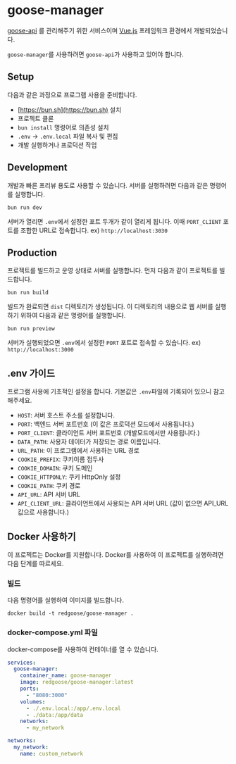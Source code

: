 # goose-manager

[goose-api](https://github.com/redgoose-dev/goose-api) 를 관리해주기 위한 서비스이며 [Vue.js](https://vuejs.org/) 프레임워크 환경에서 개발되었습니다.

`goose-manager`를 사용하려면 `goose-api`가 사용하고 있어야 합니다.


## Setup

다음과 같은 과정으로 프로그램 사용을 준비합니다.

- [https://bun.sh](https://bun.sh) 설치
- 프로젝트 클론
- `bun install` 명령어로 의존성 설치
- `.env` -> `.env.local` 파일 복사 및 편집
- 개발 실행하거나 프로덕션 작업


## Development

개발과 빠른 프리뷰 용도로 사용할 수 있습니다.
서버를 실행하려면 다음과 같은 명령어를 실행합니다.

```shell
bun run dev
```

서버가 열리면 `.env`에서 설정한 포트 두개가 같이 열리게 됩니다. 이때 `PORT_CLIENT` 포트를 조합한 URL로 접속합니다. ex) `http://localhost:3030`


## Production

프로젝트를 빌드하고 운영 상태로 서버를 실행합니다.
먼저 다음과 같이 프로젝트를 빌드합니다.

```shell
bun run build
```

빌드가 완료되면 `dist` 디렉토리가 생성됩니다. 이 디렉토리의 내용으로 웹 서버를 실행하기 위하여 다음과 같은 명령어를 실행합니다.

```shell
bun run preview
```

서버가 실행되었으면 `.env`에서 설정한 `PORT` 포트로 접속할 수 있습니다. ex) `http://localhost:3000`


## .env 가이드

프로그램 사용에 기초적인 설정을 합니다.
기본값은 `.env`파일에 기록되어 있으니 참고해주세요.

- `HOST`: 서버 호스트 주소를 설정합니다.
- `PORT`: 백엔드 서버 포트번호 (이 값은 프로덕션 모드에서 사용됩니다.)
- `PORT_CLIENT`: 클라이언트 서버 포트번호 (개발모드에서만 사용됩니다.)
- `DATA_PATH`: 사용자 데이터가 저장되는 경로 이름입니다.
- `URL_PATH`: 이 프로그램에서 사용하는 URL 경로
- `COOKIE_PREFIX`: 쿠키이름 접두사
- `COOKIE_DOMAIN`: 쿠키 도메인
- `COOKIE_HTTPONLY`: 쿠키 HttpOnly 설정
- `COOKIE_PATH`: 쿠키 경로
- `API_URL`: API 서버 URL
- `API_CLIENT_URL`: 클라이언트에서 사용되는 API 서버 URL (값이 없으면 API_URL 값으로 사용합니다.)


## Docker 사용하기

이 프로젝트는 Docker를 지원합니다. Docker를 사용하여 이 프로젝트를 실행하려면 다음 단계를 따르세요.

### 빌드

다음 명령어를 실행하여 이미지를 빌드합니다.

```shell
docker build -t redgoose/goose-manager .
```

### docker-compose.yml 파일

docker-compose를 사용하여 컨테이너를 열 수 있습니다.

```yml
services:
  goose-manager:
    container_name: goose-manager
    image: redgoose/goose-manager:latest
    ports:
      - "8080:3000"
    volumes:
      - ./.env.local:/app/.env.local
      - ./data:/app/data
    networks:
      - my_network

networks:
  my_network:
    name: custom_network
```
